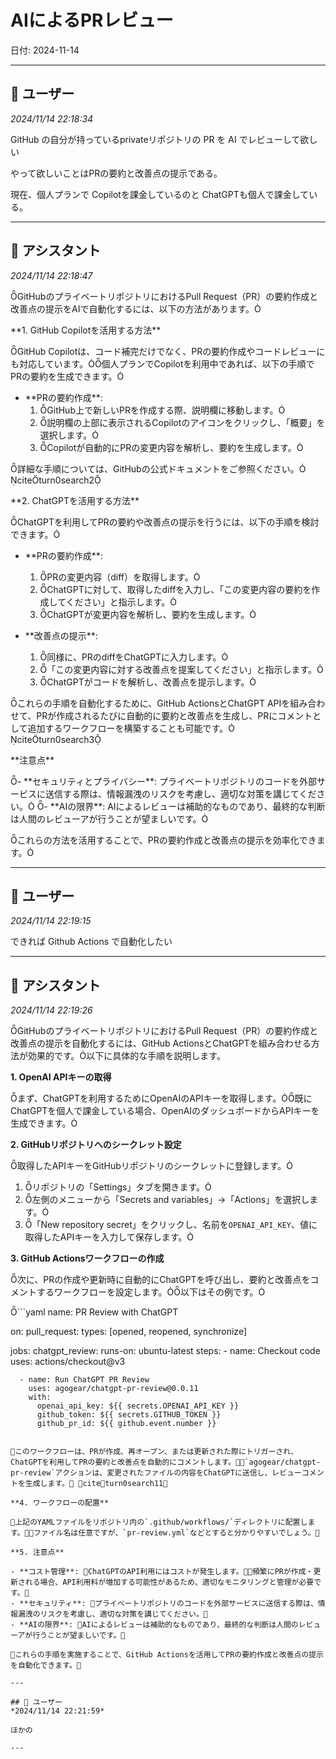 # AIによるPRレビュー

日付: 2024-11-14

---

## 👤 ユーザー
*2024/11/14 22:18:34*

GitHub の自分が持っているprivateリポジトリの PR を AI でレビューして欲しい

やって欲しいことはPRの要約と改善点の提示である。

現在、個人プランで Copilotを課金しているのと ChatGPTも個人で課金している。

---

## 🤖 アシスタント
*2024/11/14 22:18:47*

GitHubのプライベートリポジトリにおけるPull Request（PR）の要約作成と改善点の提示をAIで自動化するには、以下の方法があります。

\*\*1. GitHub Copilotを活用する方法\*\*

GitHub Copilotは、コード補完だけでなく、PRの要約作成やコードレビューにも対応しています。個人プランでCopilotを利用中であれば、以下の手順でPRの要約を生成できます。

- \*\*PRの要約作成\*\*:
  1. GitHub上で新しいPRを作成する際、説明欄に移動します。
  2. 説明欄の上部に表示されるCopilotのアイコンをクリックし、「概要」を選択します。
  3. Copilotが自動的にPRの変更内容を解析し、要約を生成します。

詳細な手順については、GitHubの公式ドキュメントをご参照ください。 citeturn0search2

\*\*2. ChatGPTを活用する方法\*\*

ChatGPTを利用してPRの要約や改善点の提示を行うには、以下の手順を検討できます。

- \*\*PRの要約作成\*\*:
  1. PRの変更内容（diff）を取得します。
  2. ChatGPTに対して、取得したdiffを入力し、「この変更内容の要約を作成してください」と指示します。
  3. ChatGPTが変更内容を解析し、要約を生成します。

- \*\*改善点の提示\*\*:
  1. 同様に、PRのdiffをChatGPTに入力します。
  2. 「この変更内容に対する改善点を提案してください」と指示します。
  3. ChatGPTがコードを解析し、改善点を提示します。

これらの手順を自動化するために、GitHub ActionsとChatGPT APIを組み合わせて、PRが作成されるたびに自動的に要約と改善点を生成し、PRにコメントとして追加するワークフローを構築することも可能です。 citeturn0search3

\*\*注意点\*\*

- \*\*セキュリティとプライバシー\*\*: プライベートリポジトリのコードを外部サービスに送信する際は、情報漏洩のリスクを考慮し、適切な対策を講じてください。
- \*\*AIの限界\*\*: AIによるレビューは補助的なものであり、最終的な判断は人間のレビューアが行うことが望ましいです。

これらの方法を活用することで、PRの要約作成と改善点の提示を効率化できます。

---

## 👤 ユーザー
*2024/11/14 22:19:15*

できれば Github Actions で自動化したい

---

## 🤖 アシスタント
*2024/11/14 22:19:26*

GitHubのプライベートリポジトリにおけるPull Request（PR）の要約作成と改善点の提示を自動化するには、GitHub ActionsとChatGPTを組み合わせる方法が効果的です。以下に具体的な手順を説明します。

**1. OpenAI APIキーの取得**

まず、ChatGPTを利用するためにOpenAIのAPIキーを取得します。既にChatGPTを個人で課金している場合、OpenAIのダッシュボードからAPIキーを生成できます。

**2. GitHubリポジトリへのシークレット設定**

取得したAPIキーをGitHubリポジトリのシークレットに登録します。

1. リポジトリの「Settings」タブを開きます。
2. 左側のメニューから「Secrets and variables」→「Actions」を選択します。
3. 「New repository secret」をクリックし、名前を`OPENAI_API_KEY`、値に取得したAPIキーを入力して保存します。

**3. GitHub Actionsワークフローの作成**

次に、PRの作成や更新時に自動的にChatGPTを呼び出し、要約と改善点をコメントするワークフローを設定します。以下はその例です。

```yaml
name: PR Review with ChatGPT

on:
  pull_request:
    types: [opened, reopened, synchronize]

jobs:
  chatgpt_review:
    runs-on: ubuntu-latest
    steps:
      - name: Checkout code
        uses: actions/checkout@v3

      - name: Run ChatGPT PR Review
        uses: agogear/chatgpt-pr-review@0.0.11
        with:
          openai_api_key: ${{ secrets.OPENAI_API_KEY }}
          github_token: ${{ secrets.GITHUB_TOKEN }}
          github_pr_id: ${{ github.event.number }}
```

このワークフローは、PRが作成、再オープン、または更新された際にトリガーされ、ChatGPTを利用してPRの要約と改善点を自動的にコメントします。`agogear/chatgpt-pr-review`アクションは、変更されたファイルの内容をChatGPTに送信し、レビューコメントを生成します。 citeturn0search11

**4. ワークフローの配置**

上記のYAMLファイルをリポジトリ内の`.github/workflows/`ディレクトリに配置します。ファイル名は任意ですが、`pr-review.yml`などとすると分かりやすいでしょう。

**5. 注意点**

- **コスト管理**: ChatGPTのAPI利用にはコストが発生します。頻繁にPRが作成・更新される場合、API利用料が増加する可能性があるため、適切なモニタリングと管理が必要です。
- **セキュリティ**: プライベートリポジトリのコードを外部サービスに送信する際は、情報漏洩のリスクを考慮し、適切な対策を講じてください。
- **AIの限界**: AIによるレビューは補助的なものであり、最終的な判断は人間のレビューアが行うことが望ましいです。

これらの手順を実施することで、GitHub Actionsを活用してPRの要約作成と改善点の提示を自動化できます。

---

## 👤 ユーザー
*2024/11/14 22:21:59*

ほかの

---
